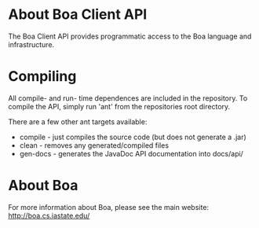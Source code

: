 # About Boa Client API

The Boa Client API provides programmatic access to the Boa language and infrastructure.

# Compiling

All compile- and run- time dependences are included in the repository.  To compile the
API, simply run 'ant' from the repositories root directory.

There are a few other ant targets available:

- compile - just compiles the source code (but does not generate a .jar)
- clean - removes any generated/compiled files
- gen-docs - generates the JavaDoc API documentation into docs/api/

# About Boa

For more information about Boa, please see the main website: http://boa.cs.iastate.edu/

